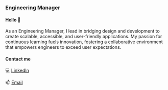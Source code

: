 ### Engineering Manager 

#### Hello 👋

As an Engineering Manager, I lead in bridging design and development to create scalable, accessible, and user-friendly applications. My passion for continuous learning fuels innovation, fostering a collaborative environment that empowers engineers to exceed user expectations. 

#### Contact me

💻 [LinkedIn](https://www.linkedin.com/in/monicacwheeler/)

📫 [Email](mailto:monica.c.wheeler@gmail.com)
